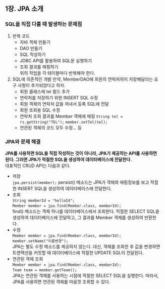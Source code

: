 ## 1장. JPA 소개

### SQL을 직접 다룰 때 발생하는 문제점

1. 반복 코드
   - 자바 객체 만들기
   - DAO 만들기
   - SQL 작성하기
   - JDBC API를 활용하여 SQL문 실행하기
   - 조회 결과를 매핑하기  
     위의 작업을 각 테이블마다 반복해야 한다.
2. SQL에 의존적인 개발
   만약, MemberDAO에 회원의 연락처까지 저장해달라는 요구 사항이 추가되었다고 하자.
   - 회원 클래스에 tel 필드 추가
   - 연락처를 저장하기 위한 INSERT SQL 수정
   - 회원 객체의 연락처 값을 꺼내서 등록 SQL에 전달
   - 회원 조회용 SQL 수정
   - 연락처 조회 결과를 Member 객체에 매핑
     `String tel = rs.getString("TEL");` `member.setTel(tel);`
   - 연관된 객체의 코드 모두 수정... 등
     <br>

### JPA와 문제 해결

**JPA를 사용하면 SQL을 직접 작성하는 것이 아니라, JPA가 제공하는 API를 사용하면 된다. 그러면 JPA가 적절한 SQL을 생성하여 데이터베이스에 전달한다.**  
대표적인 CRUD API는 다음과 같다.

- 저장  
   `jpa.persist(member);`
  persist() 메소드는 JPA가 객체와 매핑정보를 보고 적절한 INSERT SQL을 생성하여 데이터베이스에 전달한다.
- 조회  
   `String memberId = "helloId";`  
   `Member member = jpa.find(Member.class, memberId);`  
   find() 메소드는 객체 하나를 데이터베이스에서 조회한다. 적절한 SELECT SQL을 생성하여 데이터베이스에 전달하고, 그 결과를 Member 객체를 생성하여 반환한다.
- 수정  
   `Member member = jpa.find(Member.class, memberId);`  
   `member.setName("이름변경");`  
   JPA는 별도 수정 메소드를 제공하지 않는다. 대신, 객체를 조회한 후 값을 변경하면 트랜잭션을 커밋할 때 데이터베이스에 적절한 UPDATE SQL이 전달된다.
- 연관된 객체 조회  
   `Member member = jpa.find(Member.class, memberId);`  
   `Team team = member.getTeam();`  
   JPA는 연관된 객체를 사용하는 시점에 적절한 SELECT SQL을 실행한다. 따라서, JPA를 사용하면 연관된 객체를 마음껏 조회할 수 있다.
